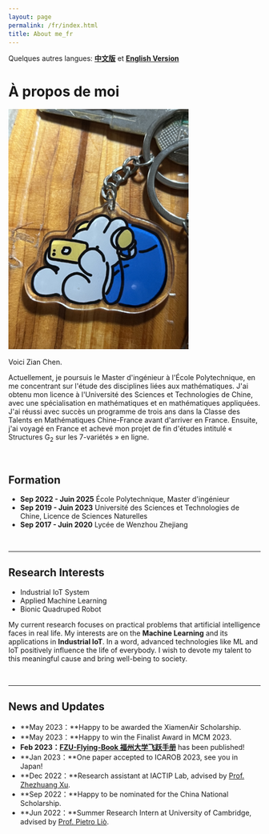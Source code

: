 ```yaml
---
layout: page
permalink: /fr/index.html
title: About me_fr
---
```


Quelques autres langues: **[中文版](https://zian-chen.github.io/zh/)** et **[English Version](https://zian-chen.github.io)**

# À propos de moi

<img src="/images/again.JPG" class="floatpic" width="360" height="480">

Voici Zian Chen.

Actuellement, je poursuis le Master d'ingénieur à l'École Polytechnique, en me concentrant sur l'étude des disciplines liées aux mathématiques. J'ai obtenu mon licence à l'Université des Sciences et Technologies de Chine, avec une spécialisation en mathématiques et en mathématiques appliquées. J'ai réussi avec succès un programme de trois ans dans la Classe des Talents en Mathématiques Chine-France avant d'arriver en France. Ensuite, j'ai voyagé en France et achevé mon projet de fin d'études intitulé « Structures G<sub>2</sub> sur les 7-variétés » en ligne.

<br>

## Formation

- **Sep 2022 - Juin 2025** École Polytechnique, Master d'ingénieur
- **Sep 2019 - Juin 2023** Université des Sciences et Technologies de Chine, Licence de Sciences Naturelles
- **Sep 2017 - Juin 2020** Lycée de Wenzhou Zhejiang

<br>

---

## Research Interests

- Industrial IoT System
- Applied Machine Learning
- Bionic Quadruped Robot

My current research focuses on practical problems that artificial intelligence faces in real life. My interests are on the **Machine Learning** and its applications in **Industrial IoT**. In a word, advanced technologies like ML and IoT positively influence the life of everybody.  I wish to devote my talent to this meaningful cause and bring well-being to society.

<br>

---

## News and Updates

- **May 2023：**Happy to be awarded the XiamenAir Scholarship.
- **May 2023：**Happy to win the Finalist Award in MCM 2023.
- **Feb 2023：**[**FZU-Flying-Book 福州大学飞跃手册**](https://fzu-fly.online/) has been published!
- **Jan 2023：**One paper accepted to ICAROB 2023, see you in Japan!
- **Dec 2022：**Research assistant at IACTIP Lab, advised by [Prof. Zhezhuang Xu](https://dqxy.fzu.edu.cn/en/info/1009/1072.htm).
- **Sep 2022：**Happy to be nominated for the China National Scholarship.
- **Jun 2022：**Summer Research Intern at University of Cambridge, advised by [Prof. Pietro Liò](https://www.cl.cam.ac.uk/~pl219/ ).

<br>

